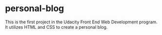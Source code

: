 # personal-blog
This is the first project in the Udacity Front End Web Development program. It utilizes HTML and CSS to create a personal blog. 
